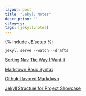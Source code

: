 ```yaml
---
layout: post
title: "Jekyll Notes"
description: ""
category:
tags: [jekyll,notes]
---
```

{% include JB/setup %}

`jekyll serve --watch --drafts`

[Sorting Nav The Way I Want It](http://stackoverflow.com/questions/9053066/sorted-navigation-menu-with-jekyll-and-liquid)

[Markdown Basic Syntax](https://daringfireball.net/projects/markdown/syntax)

[Github-flavored Markdown](https://help.github.com/articles/github-flavored-markdown)

[Jekyll Structure for Project Showcase](http://www.benknowscode.com/2012/08/using-jekyll-to-create-site-on-github_2028.html)
